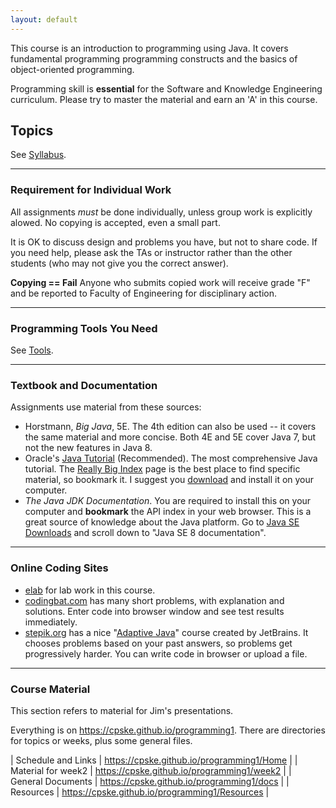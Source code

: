 ```yaml
---
layout: default
---
```

This course is an introduction to programming using Java.  It covers fundamental programming
programming constructs and the basics of object-oriented programming.   

Programming skill is **essential** for the Software and Knowledge Engineering curriculum. Please try to master the material and earn an 'A' in this course.

## Topics

See [Syllabus](https://docs.google.com/spreadsheets/d/1TtB570lBPvBNc24HnSgFh6RQhTb3taxR21Ooa703rZk/).

---
### Requirement for Individual Work

All assignments *must* be done individually, unless group work is explicitly alowed.  No copying is accepted, even a small part.

It is OK to discuss design and problems you have, but not to share code.  If you need help, please ask the TAs or instructor rather than the other students (who may not give you the correct answer).

**Copying == Fail**  Anyone who submits copied work will receive grade "F" and be reported to Faculty of Engineering for disciplinary action.

---
### Programming Tools You Need

See [Tools](Tools.md).

---
### Textbook and Documentation

Assignments use material from these sources:

* Horstmann, *Big Java*, 5E. The 4th edition can also be used -- it covers the same material and more concise. Both 4E and 5E cover Java 7, but not the new features in Java 8.
* Oracle's [Java Tutorial](https://docs.oracle.com/javase/tutorial/) (Recommended). The most comprehensive Java tutorial.  The [Really Big Index](https://docs.oracle.com/javase/tutorial/reallybigindex.html) page is the best place to find specific material, so bookmark it.  I suggest you [download](http://www.oracle.com/technetwork/java/javase/java-tutorial-downloads-2005894.html) and install it on your computer. 
* *The Java JDK Documentation*. You are required to install this on your computer and **bookmark** the API index in your web browser. This is a great source of knowledge about the Java platform. Go to [Java SE Downloads](http://www.oracle.com/technetwork/java/javase/downloads/index.html) and scroll down to "Java SE 8 documentation".

---
### Online Coding Sites

* [elab](http://elab.cpe.ku.ac.th) for lab work in this course.
* [codingbat.com](http://codingbat.com/java) has many short problems, with explanation and solutions. Enter code into browser window and see test results immediately.
* [stepik.org](https://stepik.org) has a nice "[Adaptive Java](https://stepik.org/2403)" course created by JetBrains.  It chooses problems based on your past answers, so problems get progressively harder.  You can write code in browser or upload a file.

---
### Course Material

This section refers to material for Jim's presentations.

Everything is on https://cpske.github.io/programming1. There are directories for topics or weeks, plus some general files.

| Schedule and Links | https://cpske.github.io/programming1/Home |
| Material for week2 | https://cpske.github.io/programming1/week2 |
| General Documents  | https://cpske.github.io/programming1/docs  |
| Resources          | https://cpske.github.io/programming1/Resources |

